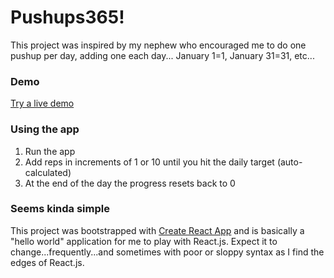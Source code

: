 # Pushups365!

This project was inspired by my nephew who encouraged me to do one pushup per day, adding one each day...  January 1=1, January 31=31, etc...

### Demo

[Try a live demo](https://www.shearermail.com/pushups365/)


### Using the app

1. Run the app
2. Add reps in increments of 1 or 10 until you hit the daily target (auto-calculated)
3. At the end of the day the progress resets back to 0

### Seems kinda simple

This project was bootstrapped with [Create React App](https://github.com/facebook/create-react-app) and is basically a "hello world" application for me to play with React.js.  Expect it to change...frequently...and sometimes with poor or sloppy syntax as I find the edges of React.js.


